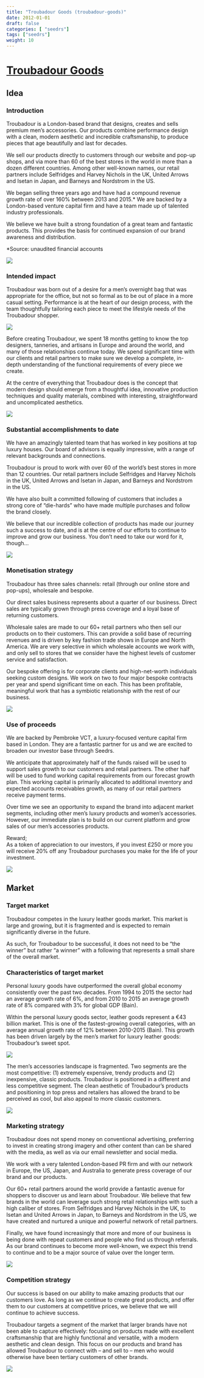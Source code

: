 ```yaml
---
title: "Troubadour Goods (troubadour-goods)"
date: 2012-01-01
draft: false
categories: [ "seedrs"]
tags: ["seedrs"]
weight: 10
---
```


# [Troubadour Goods](https://www.seedrs.com/troubadour-goods)

## Idea

### Introduction

Troubadour is a London-based brand that designs, creates and sells premium men’s accessories. Our products combine performance design with a clean, modern aesthetic and incredible craftsmanship, to produce pieces that age beautifully and last for decades.

We sell our products directly to customers through our website and pop-up shops, and via more than 60 of the best stores in the world in more than a dozen different countries. Among other well-known names, our retail partners include Selfridges and Harvey Nichols in the UK, United Arrows and Isetan in Japan, and Barneys and Nordstrom in the US.

We began selling three years ago and have had a compound revenue growth rate of over 160% between 2013 and 2015.* We are backed by a London-based venture capital firm and have a team made up of talented industry professionals.

We believe we have built a strong foundation of a great team and fantastic products. This provides the basis for continued expansion of our brand awareness and distribution.

*Source: unaudited financial accounts

![](/img/seedrs/uploads/startup/section_image/image/10362/nw5xzfhorlqbvjx3y45ihd1rsujupvr/1.png?rect=0%2C-9%2C975%2C700&w=600&fit=clip&s=26150220dae3090ad2d3aaf11aa26d69)

### Intended impact

Troubadour was born out of a desire for a men’s overnight bag that was appropriate for the office, but not so formal as to be out of place in a more casual setting. Performance is at the heart of our design process, with the team thoughtfully tailoring each piece to meet the lifestyle needs of the Troubadour shopper.

![](/img/seedrs/uploads/startup/section_image/image/10363/g5znpsbpnnp28ae833ym9b58v9souk1/2.png?rect=0%2C0%2C975%2C650&w=600&fit=clip&s=68f371045bc6b74fe1ea7494a9f92f45)

Before creating Troubadour, we spent 18 months getting to know the top designers, tanneries, and artisans in Europe and around the world, and many of those relationships continue today. We spend significant time with our clients and retail partners to make sure we develop a complete, in-depth understanding of the functional requirements of every piece we create.

At the centre of everything that Troubadour does is the concept that modern design should emerge from a thoughtful idea, innovative production techniques and quality materials, combined with interesting, straightforward and uncomplicated aesthetics.

![](/img/seedrs/uploads/startup/section_image/image/10364/kxunuqd36w88khyz48lvk7l1x7g34y8/3.png?rect=0%2C0%2C975%2C650&w=600&fit=clip&s=4cb33e091610ed0d9bca7178605cdcfd)

### Substantial accomplishments to date

We have an amazingly talented team that has worked in key positions at top luxury houses. Our board of advisors is equally impressive, with a range of relevant backgrounds and connections.

Troubadour is proud to work with over 60 of the world’s best stores in more than 12 countries. Our retail partners include Selfridges and Harvey Nichols in the UK, United Arrows and Isetan in Japan, and Barneys and Nordstrom in the US.

We have also built a committed following of customers that includes a strong core of “die-hards” who have made multiple purchases and follow the brand closely.

We believe that our incredible collection of products has made our journey such a success to date, and is at the centre of our efforts to continue to improve and grow our business. You don’t need to take our word for it, though…

![](/img/seedrs/uploads/startup/section_image/image/10365/k6spzncq9dhdcyqju9lsmusljan9axh/Seedrs_Quotes-highest.jpg?rect=36%2C37%2C1132%2C626&w=600&fit=clip&s=0e98446dd93779d1ddbead48c3f03c94)

### Monetisation strategy

Troubadour has three sales channels: retail (through our online store and pop-ups), wholesale and bespoke.

Our direct sales business represents about a quarter of our business. Direct sales are typically grown through press coverage and a loyal base of returning customers.

Wholesale sales are made to our 60+ retail partners who then sell our products on to their customers. This can provide a solid base of recurring revenues and is driven by key fashion trade shows in Europe and North America. We are very selective in which wholesale accounts we work with, and only sell to stores that we consider have the highest levels of customer service and satisfaction.

Our bespoke offering is for corporate clients and high-net-worth individuals seeking custom designs. We work on two to four major bespoke contracts per year and spend significant time on each. This has been profitable, meaningful work that has a symbiotic relationship with the rest of our business.

![](/img/seedrs/uploads/startup/section_image/image/10366/4bbwn99ebr4zrl0dwead8lpnnhtzvos/4.png?rect=0%2C0%2C750%2C443&w=600&fit=clip&s=fa8e7f0a4e60336e04fa3ae4255534bc)

### Use of proceeds

We are backed by Pembroke VCT, a luxury-focused venture capital firm based in London. They are a fantastic partner for us and we are excited to broaden our investor base through Seedrs.

We anticipate that approximately half of the funds raised will be used to support sales growth to our customers and retail partners. The other half will be used to fund working capital requirements from our forecast growth plan. This working capital is primarily allocated to additional inventory and expected accounts receivables growth, as many of our retail partners receive payment terms.

Over time we see an opportunity to expand the brand into adjacent market segments, including other men’s luxury products and women’s accessories. However, our immediate plan is to build on our current platform and grow sales of our men’s accessories products.

Reward; <br>As a token of appreciation to our investors, if you invest £250 or more you will receive 20% off any Troubadour purchases you make for the life of your investment.

![](/img/seedrs/uploads/startup/section_image/image/10373/6nn1l9fuxgiqqnvuiy8m64fpt5l17c4/5.png?rect=0%2C0%2C975%2C683&w=600&fit=clip&s=2d72df312eecfd56e992a64224c4d6bd)

## Market

### Target market

Troubadour competes in the luxury leather goods market. This market is large and growing, but it is fragmented and is expected to remain significantly diverse in the future.

As such, for Troubadour to be successful, it does not need to be “the winner” but rather “a winner” with a following that represents a small share of the overall market.

### Characteristics of target market

Personal luxury goods have outperformed the overall global economy consistently over the past two decades. From 1994 to 2015 the sector had an average growth rate of 6%, and from 2010 to 2015 an average growth rate of 8% compared with 3% for global GDP (Bain).

Within the personal luxury goods sector, leather goods represent a €43 billion market. This is one of the fastest-growing overall categories, with an average annual growth rate of 12% between 2010-2015 (Bain). This growth has been driven largely by the men’s market for luxury leather goods: Troubadour’s sweet spot.

![](/img/seedrs/uploads/startup/section_image/image/10369/8jyqa9zflt7a494dby1021c2fz6aaqs/6.png?rect=0%2C0%2C786%2C813&w=600&fit=clip&s=ca98694eac43e8b309fc0a739e1e609b)

The men’s accessories landscape is fragmented. Two segments are the most competitive: (1) extremely expensive, trendy products and (2) inexpensive, classic products. Troubadour is positioned in a different and less competitive segment. The clean aesthetic of Troubadour’s products and positioning in top press and retailers has allowed the brand to be perceived as cool, but also appeal to more classic customers.

![](/img/seedrs/uploads/startup/section_image/image/10370/4ja1nsciddg15pfpw68tuisrr7bb2r7/7.png?rect=0%2C0%2C951%2C542&w=600&fit=clip&s=80254122043e80561185e1fda3843a17)

### Marketing strategy

Troubadour does not spend money on conventional advertising, preferring to invest in creating strong imagery and other content than can be shared with the media, as well as via our email newsletter and social media.

We work with a very talented London-based PR firm and with our network in Europe, the US, Japan, and Australia to generate press coverage of our brand and our products.

Our 60+ retail partners around the world provide a fantastic avenue for shoppers to discover us and learn about Troubadour. We believe that few brands in the world can leverage such strong retail relationships with such a high caliber of stores. From Selfridges and Harvey Nichols in the UK, to Isetan and United Arrows in Japan, to Barneys and Nordstrom in the US, we have created and nurtured a unique and powerful network of retail partners.

Finally, we have found increasingly that more and more of our business is being done with repeat customers and people who find us through referrals. As our brand continues to become more well-known, we expect this trend to continue and to be a major source of value over the longer term.

![](/img/seedrs/uploads/startup/section_image/image/10371/f5ud9gt3fwqo50vnfdanickozea1li/8.png?rect=0%2C0%2C975%2C748&w=600&fit=clip&s=19f2e47d3341ec0506779e56fb94c644)

### Competition strategy

Our success is based on our ability to make amazing products that our customers love. As long as we continue to create great products, and offer them to our customers at competitive prices, we believe that we will continue to achieve success.

Troubadour targets a segment of the market that larger brands have not been able to capture effectively: focusing on products made with excellent craftsmanship that are highly functional and versatile, with a modern aesthetic and clean design. This focus on our products and brand has allowed Troubadour to connect with – and sell to – men who would otherwise have been tertiary customers of other brands.

![](/img/seedrs/uploads/startup/section_image/image/10372/tw98uwv0uqpl5owixh1c68mmy8wd8qm/9.png?rect=0%2C4%2C975%2C683&w=600&fit=clip&s=343181edb066df7034b0d956927a7524)

